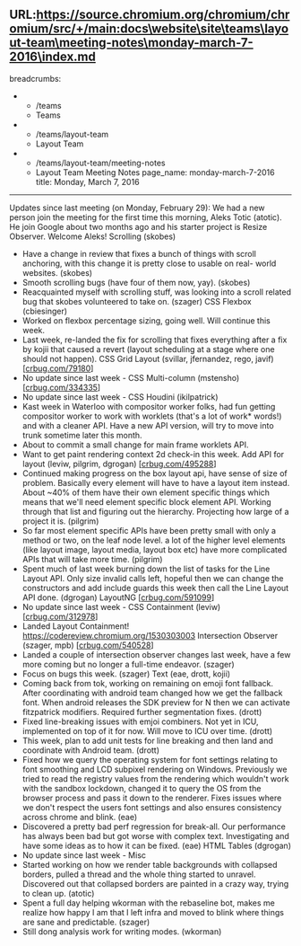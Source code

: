 URL:https://source.chromium.org/chromium/chromium/src/+/main:docs\website\site\teams\layout-team\meeting-notes\monday-march-7-2016\index.md
---
breadcrumbs:
- - /teams
  - Teams
- - /teams/layout-team
  - Layout Team
- - /teams/layout-team/meeting-notes
  - Layout Team Meeting Notes
page_name: monday-march-7-2016
title: Monday, March 7, 2016
---

Updates since last meeting (on Monday, February 29):
We had a new person join the meeting for the first time this morning,
Aleks Totic (atotic). He join Google about two months ago and his
starter project is Resize Observer. Welcome Aleks!
Scrolling (skobes)
- Have a change in review that fixes a bunch of things with scroll
anchoring, with this change it is pretty close to usable on real-
world websites. (skobes)
- Smooth scrolling bugs (have four of them now, yay). (skobes)
- Reacquainted myself with scrolling stuff, was looking into a scroll
related bug that skobes volunteered to take on. (szager)
CSS Flexbox (cbiesinger)
- Worked on flexbox percentage sizing, going well. Will continue this
week.
- Last week, re-landed the fix for scrolling that fixes everything after
a fix by kojii that caused a revert (layout scheduling at a stage
where one should not happen).
CSS Grid Layout (svillar, jfernandez, rego, javif)
\[[crbug.com/79180](https://crbug.com/79180)\]
- No update since last week -
CSS Multi-column (mstensho) \[[crbug.com/334335](https://crbug.com/334335)\]
- No update since last week -
CSS Houdini (ikilpatrick)
- Kast week in Waterloo with compositor worker folks, had fun getting
compositor worker to work with worklets (that's a lot of work\* words!)
and with a cleaner API. Have a new API version, will try to move into
trunk sometime later this month.
- About to commit a small change for main frame worklets API.
- Want to get paint rendering context 2d check-in this week.
Add API for layout (leviw, pilgrim, dgrogan)
\[[crbug.com/495288](https://crbug.com/495288)\]
- Continued making progress on the box layout api, have sense of size of
problem. Basically every element will have to have a layout item
instead. About ~40% of them have their own element specific things
which means that we'll need element specific block element API.
Working through that list and figuring out the hierarchy. Projecting
how large of a project it is. (pilgrim)
- So far most element specific APIs have been pretty small with only a
method or two, on the leaf node level. a lot of the higher level
elements (like layout image, layout media, layout box etc) have more
complicated APIs that will take more time. (pilgrim)
- Spent much of last week burning down the list of tasks for the Line
Layout API. Only size invalid calls left, hopeful then we can change
the constructors and add include guards this week then call the Line
Layout API done. (dgrogan)
LayoutNG \[[crbug.com/591099](https://crbug.com/591099)\]
- No update since last week -
CSS Containment (leviw) \[[crbug.com/312978](https://crbug.com/312978)\]
- Landed Layout Containment! <https://codereview.chromium.org/1530303003>
Intersection Observer (szager, mpb)
\[[crbug.com/540528](https://crbug.com/540528)\]
- Landed a couple of intersection observer changes last week, have a few
more coming but no longer a full-time endeavor. (szager)
- Focus on bugs this week. (szager)
Text (eae, drott, kojii)
- Coming back from tok, working on remaining on emoji font fallback.
After coordinating with android team changed how we get the fallback
font. When android releases the SDK preview for N then we can activate
fitzpatrick modifiers. Required further segmentation fixes. (drott)
- Fixed line-breaking issues with emjoi combiners. Not yet in ICU,
implemented on top of it for now. Will move to ICU over time. (drott)
- This week, plan to add unit tests for line breaking and then land and
coordinate with Android team. (drott)
- Fixed how we query the operating system for font settings relating to
font smoothing and LCD subpixel rendering on Windows. Previously we
tried to read the registry values from the rendering which wouldn't
work with the sandbox lockdown, changed it to query the OS from the
browser process and pass it down to the renderer. Fixes issues where
we don't respect the users font settings and also ensures consistency
across chrome and blink. (eae)
- Discovered a pretty bad perf regression for break-all. Our performance
has always been bad but got worse with complex text. Investigating and
have some ideas as to how it can be fixed. (eae)
HTML Tables (dgrogan)
- No update since last week -
Misc
- Started working on how we render table backgrounds with collapsed
borders, pulled a thread and the whole thing started to unravel.
Discovered out that collapsed borders are painted in a crazy way,
trying to clean up. (atotic)
- Spent a full day helping wkorman with the rebaseline bot, makes me
realize how happy I am that I left infra and moved to blink where
things are sane and predictable. (szager)
- Still dong analysis work for writing modes. (wkorman)
